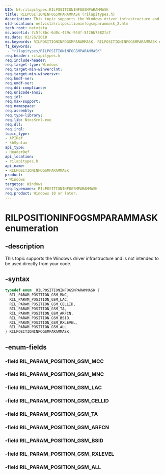 ```yaml
---
UID: NE:rilapitypes.RILPOSITIONINFOGSMPARAMMASK
title: RILPOSITIONINFOGSMPARAMMASK (rilapitypes.h)
description: This topic supports the Windows driver infrastructure and is not intended to be used directly from your code.
old-location: netvista\rilpositioninfogsmparammask_2.htm
tech.root: netvista
ms.assetid: 7c5fc8bc-6d0c-429c-944f-5f26b7582fa7
ms.date: 02/26/2018
ms.keywords: RILPOSITIONINFOGSMPARAMMASK, RILPOSITIONINFOGSMPARAMMASK enumeration [Network Drivers Starting with Windows Vista], RIL_PARAM_POSITION_GSM_ALL, RIL_PARAM_POSITION_GSM_ARFCN, RIL_PARAM_POSITION_GSM_BSID, RIL_PARAM_POSITION_GSM_CELLID, RIL_PARAM_POSITION_GSM_LAC, RIL_PARAM_POSITION_GSM_MNC, RIL_PARAM_POSITION_GSM_RXLEVEL, RIL_PARAM_POSITION_GSM_TA, netvista.rilpositioninfogsmparammask_2, rilapitypes/RILPOSITIONINFOGSMPARAMMASK, rilapitypes/RIL_PARAM_POSITION_GSM_ALL, rilapitypes/RIL_PARAM_POSITION_GSM_ARFCN, rilapitypes/RIL_PARAM_POSITION_GSM_BSID, rilapitypes/RIL_PARAM_POSITION_GSM_CELLID, rilapitypes/RIL_PARAM_POSITION_GSM_LAC, rilapitypes/RIL_PARAM_POSITION_GSM_MNC, rilapitypes/RIL_PARAM_POSITION_GSM_RXLEVEL, rilapitypes/RIL_PARAM_POSITION_GSM_TA
f1_keywords:
 - "rilapitypes/RILPOSITIONINFOGSMPARAMMASK"
req.header: rilapitypes.h
req.include-header:
req.target-type: Windows
req.target-min-winverclnt:
req.target-min-winversvr:
req.kmdf-ver:
req.umdf-ver:
req.ddi-compliance:
req.unicode-ansi:
req.idl:
req.max-support:
req.namespace:
req.assembly:
req.type-library:
req.lib: NtosKrnl.exe
req.dll:
req.irql:
topic_type:
- APIRef
- kbSyntax
api_type:
- HeaderDef
api_location:
- rilapitypes.h
api_name:
- RILPOSITIONINFOGSMPARAMMASK
product:
- Windows
targetos: Windows
req.typenames: RILPOSITIONINFOGSMPARAMMASK
req.product: Windows 10 or later.
---
```


# RILPOSITIONINFOGSMPARAMMASK enumeration


## -description


This topic supports the Windows driver infrastructure and is not intended to be used directly from your code.


## -syntax


```cpp
typedef enum _RILPOSITIONINFOGSMPARAMMASK {
  RIL_PARAM_POSITION_GSM_MNC,
  RIL_PARAM_POSITION_GSM_LAC,
  RIL_PARAM_POSITION_GSM_CELLID,
  RIL_PARAM_POSITION_GSM_TA,
  RIL_PARAM_POSITION_GSM_ARFCN,
  RIL_PARAM_POSITION_GSM_BSID,
  RIL_PARAM_POSITION_GSM_RXLEVEL,
  RIL_PARAM_POSITION_GSM_ALL
} RILPOSITIONINFOGSMPARAMMASK;
```


## -enum-fields




### -field RIL_PARAM_POSITION_GSM_MCC


### -field RIL_PARAM_POSITION_GSM_MNC


### -field RIL_PARAM_POSITION_GSM_LAC


### -field RIL_PARAM_POSITION_GSM_CELLID


### -field RIL_PARAM_POSITION_GSM_TA


### -field RIL_PARAM_POSITION_GSM_ARFCN


### -field RIL_PARAM_POSITION_GSM_BSID


### -field RIL_PARAM_POSITION_GSM_RXLEVEL


### -field RIL_PARAM_POSITION_GSM_ALL

